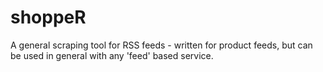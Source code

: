 # shoppeR
A general scraping tool for RSS feeds - written for product feeds, but can be used in general with any 'feed' based service.
